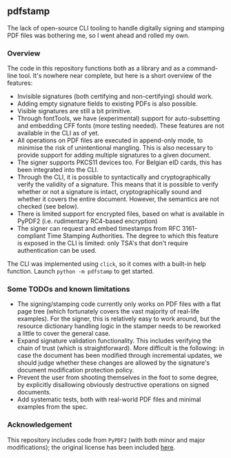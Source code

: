 pdfstamp
--------
The lack of open-source CLI tooling to handle digitally signing and stamping PDF files was bothering me, so I went ahead and rolled my own.

### Overview
The code in this repository functions both as a library and as a command-line tool.
It's nowhere near complete, but here is a short overview of the features:

 - Invisible signatures (both certifying and non-certifying) should work.
 - Adding empty signature fields to existing PDFs is also possible.
 - Visible signatures are still a bit primitive.
 - Through fontTools, we have (experimental) support for auto-subsetting and embedding CFF fonts (more testing needed). These features are not available in the CLI as of yet.
 - All operations on PDF files are executed in append-only mode, to minimise the risk of unintentional mangling. This is also necessary to provide support for adding multiple signatures to a given document.
 - The signer supports PKCS11 devices too. For Belgian eID cards, this has been integrated into the CLI.
 - Through the CLI, it is possible to syntactically and cryptographically verify the validity of a signature. This means that it is possible to verify whether or not a signature is intact, cryptographically sound and whether it covers the entire document. However, the semantics are not checked (see below).
 - There is limited support for encrypted files, based on what is available in PyPDF2 (i.e. rudimentary RC4-based encryption)
 - The signer can request and embed timestamps from RFC 3161-compliant Time Stamping Authorities. The degree to which this feature is exposed in the CLI is limited: only TSA's that don't require authentication can be used.
 
 The CLI was implemented using `click`, so it comes with a built-in help function.
 Launch `python -m pdfstamp` to get started.


### Some TODOs and known limitations

 - The signing/stamping code currently only works on PDF files with a flat page tree (which fortunately covers the vast majority of real-life examples). For the signer, this is relatively easy to work around, but the resource dictionary handling logic in the stamper needs to be reworked a little to cover the general case.
 - Expand signature validation functionality. This includes verifying the chain of trust (which is straightforward). More difficult is the following: in case the document has been modified through incremental updates, we should judge whether these changes are allowed by the signature's document modification protection policy.
 - Prevent the user from shooting themselves in the foot to some degree, by explicitly disallowing obviously destructive operations on signed documents.
 - Add systematic tests, both with real-world PDF files and minimal examples from the spec.

### Acknowledgement

This repository includes code from `PyPDF2` (with both minor and major modifications); the original license has been included [here](pdf_utils/LICENSE.PyPDF2).
